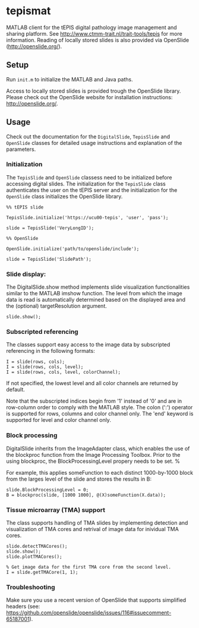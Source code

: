 # tepismat

MATLAB client for the tEPIS digital pathology image management and sharing platform. See http://www.ctmm-trait.nl/trait-tools/tepis for more information. Reading of locally stored slides is also provided via OpenSlide (http://openslide.org/).

## Setup

Run ```init.m``` to initialize the MATLAB and Java paths. 

Access to locally stored slides is provided trough the OpenSlide library. Please check out the OpenSlide website for installation instructions: http://openslide.org/.

## Usage

Check out the documentation for the ```DigitalSlide```, ```TepisSlide``` and ```OpenSlide``` classes for detailed usage instructions and explanation of the parameters.

### Initialization

The ```TepisSlide``` and ```OpenSlide``` classess need to be initialized before accessing digital slides. The initialization for the ```TepisSlide``` class authenticates the user on the tEPIS server and the initialization for the ```OpenSlide``` class initializes the OpenSlide library.

```
%% tEPIS slide

TepisSlide.initialize('https://ucu00-tepis', 'user', 'pass');

slide = TepisSlide('VeryLongID');

%% OpenSlide

OpenSlide.initialize('path/to/openslide/include');

slide = TepisSlide('SlidePath');
```
### Slide display:

The DigitalSlide.show method implements slide visualization functionalities similar to the MATLAB imshow function. The level from which the image data is read is automatically determined based on the displayed area and the (optional) targetResolution argument.

``` 
slide.show();
```

### Subscripted referencing
    
The classes support easy access to the image data by  subscripted referencing in the following formats:

```
I = slide(rows, cols);
I = slide(rows, cols, level);
I = slide(rows, cols, level, colorChannel);
```
    
If not specified, the lowest level and all color channels are returned by default.

Note that the subscripted indices begin from '1' instead of '0' and are in row-column order to comply with the MATLAB style. The colon (':') operator is supported for rows, columns and color channel only. The 'end' keyword is supported for level and color channel only.

### Block processing

DigitalSlide inherits from the ImageAdapter class, which enables the use of the blockproc function from the Image Processing Toolbox. Prior to the using blockproc, the BlockProcessingLevel propery needs to be set.     %

For example, this applies someFunction to each distinct 1000-by-1000 block from the larges level of the slide and stores the results in B:

```
slide.BlockProcessingLevel = 0;
B = blockproc(slide, [1000 1000], @(X)someFunction(X.data));
```
    
### Tissue microarray (TMA) support

The class supports handling of TMA slides by implementing detection and visualization of TMA cores and retrival of image data for inividual TMA cores.

```    
slide.detectTMACores();
slide.show();
slide.plotTMACores();

% Get image data for the first TMA core from the second level.
I = slide.getTMACore(1, 1);
```

### Troubleshooting

Make sure you use a recent version of OpenSlide that supports simplified headers (see: https://github.com/openslide/openslide/issues/116#issuecomment-65187001).
